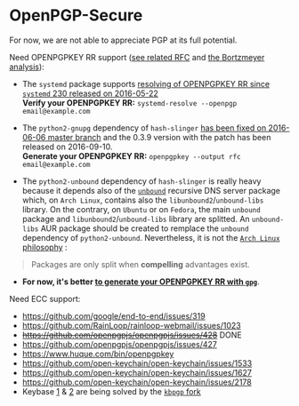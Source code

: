 # OpenPGP-Secure

For now, we are not able to appreciate PGP at its full potential.

Need OPENPGPKEY RR support ([see related RFC](https://tools.ietf.org/html/rfc7929) and [the Bortzmeyer analysis](http://www.bortzmeyer.org/7929.html)):
 - The `systemd` package supports [resolving of OPENPGPKEY RR since `systemd` 230 released on 2016-05-22](https://github.com/systemd/systemd/pull/2589)  
   **Verify your OPENPGPKEY RR:** `systemd-resolve --openpgp email@example.com`

 - The `python2-gnupg` dependency of `hash-slinger` [has been fixed on 2016-06-06 master branch](https://bitbucket.org/vinay.sajip/python-gnupg/issues/32/add-gpg-21-compability) and the 0.3.9 version with the patch has been released on 2016-09-10.  
   **Generate your OPENPGPKEY RR:** `openpgpkey --output rfc email@example.com`  

 - The `python2-unbound` dependency of `hash-slinger` is really heavy because it depends also of the [`unbound`](https://www.archlinux.org/packages/community/x86_64/unbound/) recursive DNS server package which, on `Arch Linux`, contains also the `libunbound2`/`unbound-libs` library. On the contrary, on `Ubuntu` or on `Fedora`, the main `unbound` package and `libunbound2`/`unbound-libs` library are splitted. An `unbound-libs` AUR package should be created to remplace the `unbound` dependency of `python2-unbound`. Nevertheless, it is not the [`Arch Linux` philosophy](https://wiki.archlinux.org/index.php/Arch_Linux#Simplicity) :
 > Packages are only split when **compelling** advantages exist.
 
 - **For now, it's better [to generate your OPENPGPKEY RR with `gpg`](https://tools.ietf.org/html/rfc7929#appendix-A)**.

Need ECC support: 
 - https://github.com/google/end-to-end/issues/319
 - https://github.com/RainLoop/rainloop-webmail/issues/1023
 - ~~https://github.com/openpgpjs/openpgpjs/issues/428~~ DONE
 - https://github.com/openpgpjs/openpgpjs/issues/427
 - https://www.huque.com/bin/openpgpkey
 - https://github.com/open-keychain/open-keychain/issues/1533
 - https://github.com/open-keychain/open-keychain/issues/1627
 - https://github.com/open-keychain/open-keychain/issues/2178
 - Keybase [1](https://github.com/keybase/keybase-issues/issues/1738) & [2](https://github.com/keybase/keybase-issues/issues/2213) are being solved by the [`kbpgp` fork](https://github.com/zapu/kbpgp/tree/curve25519)
